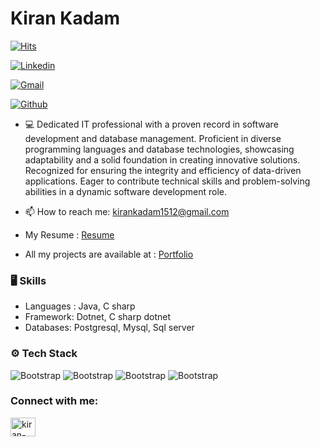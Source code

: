# Kiran Kadam

[![Hits](https://hits.seeyoufarm.com/api/count/incr/badge.svg?url=https%3A%2F%2Fgithub.com%2Fhejazizo%2Fhejazizo&count_bg=%2379C83D&title_bg=%23555555&icon=&icon_color=%23E7E7E7&title=Profile+Views&edge_flat=false)](https://hits.seeyoufarm.com)

[![Linkedin](https://img.shields.io/badge/-LinkedIn-blue?style=flat&logo=Linkedin&logoColor=white)](https://www.linkedin.com/in/kiran-kadam-142760258/)

[![Gmail](https://img.shields.io/badge/-Gmail-c14438?style=flat&logo=Gmail&logoColor=white)](mailto:kirankadam1512@gmail.com)

[![Github](https://img.shields.io/github/followers/hejazizo?label=Follow&style=social)](https://github.com/hejazizo)

- 💻 Dedicated IT professional with a proven record in software development and database management. Proficient in diverse programming languages and database technologies, showcasing adaptability and a solid foundation in creating innovative solutions. Recognized for ensuring the integrity and efficiency of data-driven applications. Eager to contribute technical skills and problem-solving abilities in a dynamic software development role.

- 📫 How to reach me:  kirankadam1512@gmail.com

- My Resume : [Resume]([https://drive.google.com/file/d/1SICnZyLGvkBZvBglUc4h2gUdWxhOHdmt/view?usp=drive_link](https://drive.google.com/file/d/1SICnZyLGvkBZvBglUc4h2gUdWxhOHdmt/view?usp=drive_link))

- All my projects are available at : [Portfolio](https://github.com/kirankadam123/Software-Developer-Portfolio-.git)


### 🖥 Skills

- Languages : Java, C sharp 
- Framework: Dotnet, C sharp dotnet
- Databases: Postgresql, Mysql, Sql server
### ⚙️ Tech Stack

![Bootstrap](https://img.shields.io/badge/-java-05122A?style=flat-square&logo=java&color=353535) ![Bootstrap](https://img.shields.io/badge/-dotnet-05122A?style=flat-square&logo=dotnet&color=353535) ![Bootstrap](https://img.shields.io/badge/-mysql-05122A?style=flat-square&logo=mysql&color=353535) ![Bootstrap](https://img.shields.io/badge/-postgresql-05122A?style=flat-square&logo=postgresql&color=353535)

<h3 align="left">Connect with me:</h3>
<p align="left">
<a href="https://linkedin.com/in/kiran-kadam-142760258" target="blank"><img align="center" src="https://raw.githubusercontent.com/rahuldkjain/github-profile-readme-generator/master/src/images/icons/Social/linked-in-alt.svg" alt="kiran-kadam-142760258" height="30" width="40" /></a>
</p>
